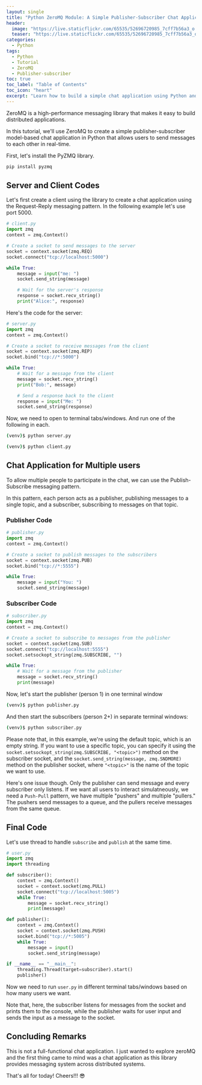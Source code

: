 ```yaml
---
layout: single
title: "Python ZeroMQ Module: A Simple Publisher-Subscriber Chat Application"
header:
  image: "https://live.staticflickr.com/65535/52696720985_7cff7b56a3_o.png"
  teaser: "https://live.staticflickr.com/65535/52696720985_7cff7b56a3_o.png"
categories:
  - Python
tags:
  - Python
  - Tutorial
  - ZeroMQ
  - Publisher-subscriber
toc: true
toc_label: "Table of Contents"
toc_icon: "heart"
excerpt: "Learn how to build a simple chat application using Python and the ZeroMQ module! Our step-by-step guide will teach you about publisher-subscriber messaging and how to use ZeroMQ to create a real-time chat experience between multiple people."
---
```



ZeroMQ is a high-performance messaging library that makes it easy to build distributed applications. 

In this tutorial, we'll use ZeroMQ to create a simple publisher-subscriber model-based chat application in Python that allows users to send messages to each other in real-time.

First, let's install the PyZMQ library.

```py
pip install pyzmq
```

## Server and Client Codes
Let's first create a client using the library to create a chat application using the Request-Reply messaging pattern. In the following example let's use port $5000$.

```py
# client.py
import zmq
context = zmq.Context()

# Create a socket to send messages to the server
socket = context.socket(zmq.REQ)
socket.connect("tcp://localhost:5000")

while True:
    message = input("me: ")
    socket.send_string(message)

    # Wait for the server's response
    response = socket.recv_string()
    print("Alice:", response)
```

Here's the code for the server:

```py
# server.py
import zmq
context = zmq.Context()

# Create a socket to receive messages from the client
socket = context.socket(zmq.REP)
socket.bind("tcp://*:5000")

while True:
    # Wait for a message from the client
    message = socket.recv_string()
    print("Bob:", message)

    # Send a response back to the client
    response = input("Me: ")
    socket.send_string(response)
```

Now, we need to open to terminal tabs/windows. And run one of the following in each.

```bash
(venv)$ python server.py
```

```bash
(venv)$ python client.py
```

## Chat Application for Multiple users
To allow multiple people to participate in the chat, we can use the Publish-Subscribe messaging pattern. 

In this pattern, each person acts as a publisher, publishing messages to a single topic, and a subscriber, subscribing to messages on that topic.

### Publisher Code

```py
# publisher.py
import zmq
context = zmq.Context()

# Create a socket to publish messages to the subscribers
socket = context.socket(zmq.PUB)
socket.bind("tcp://*:5555")

while True:
    message = input("You: ")
    socket.send_string(message)
```

### Subscriber Code

```py
# subscriber.py
import zmq
context = zmq.Context()

# Create a socket to subscribe to messages from the publisher
socket = context.socket(zmq.SUB)
socket.connect("tcp://localhost:5555")
socket.setsockopt_string(zmq.SUBSCRIBE, "")

while True:
    # Wait for a message from the publisher
    message = socket.recv_string()
    print(message)
```

Now, let's start the publisher (person 1) in one terminal window

```bash
(venv)$ python publisher.py
```

And then start the subscribers (person 2+) in separate terminal windows:
```bash
(venv)$ python subscriber.py
```

Please note that, in this example, we're using the default topic, which is an empty string. If you want to use a specific topic, you can specify it using the `socket.setsockopt_string(zmq.SUBSCRIBE, "<topic>")` method on the subscriber socket, and the `socket.send_string(message, zmq.SNDMORE)` method on the publisher socket, where `"<topic>"` is the name of the topic we want to use.


Here's one issue though. Only the publisher can send message and every subscriber only listens. If we want all users to interact simulatneously, we need a `Push-Pull` pattern, we have multiple "pushers" and multiple "pullers." The pushers send messages to a queue, and the pullers receive messages from the same queue.


## Final Code
Let's use thread to handle `subscribe` and `publish` at the same time.

```py
# user.py
import zmq
import threading

def subscriber():
    context = zmq.Context()
    socket = context.socket(zmq.PULL)
    socket.connect("tcp://localhost:5005")
    while True:
        message = socket.recv_string()
        print(message)

def publisher():
    context = zmq.Context()
    socket = context.socket(zmq.PUSH)
    socket.bind("tcp://*:5005")
    while True:
        message = input()
        socket.send_string(message)

if __name__ == "__main__":
    threading.Thread(target=subscriber).start()
    publisher()
```
Now we need to run `user.py` in different terminal tabs/windows based on how many users we want.

Note that, here, the subscriber listens for messages from the socket and prints them to the console, while the publisher waits for user input and sends the input as a message to the socket.


## Concluding Remarks
This is not a full-functional chat application. I just wanted to explore zeroMQ and the first thing came to mind was a chat application as this library provides messaging system across distributed systems.

That's all for today! Cheers!!! 😎
<!--stackedit_data:
eyJoaXN0b3J5IjpbOTUxMzM1MzM4LDkzNzA3NjIzXX0=
-->